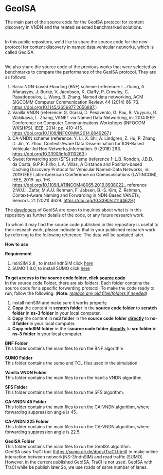 # GeoISA
The main part of the source code for the GeoISA protocol for content discovery in VNDN and the related selected benchmarked solutions.

<br /> In this public repository, we'd like to share the source code for the new protocol for content discovery in named data vehicular networks, which is called GeoISA.

<br /> We also share the source code of the previous works that were selected as benchmarks to compare the performance of the GeoISA protocol. They are  as follows:

1. Basic NDN-based Flooding (BNF) scheme 
  (reference: L. Zhang, A. Afanasyev, J. Burke, V. Jacobson, K. Claffy, P. Crowley, C. Papadopoulos, L. Wang, B. Zhang, Named data networking, ACM SIGCOMM    Computer Communication Review. 44 (2014) 66–73. https://doi.org/10.1145/2656877.2656887.)
2. Vanilla VNDN 
  (reference: G. Grassi, D. Pesavento, G. Pau, R. Vuyyuru, R. Wakikawa, L. Zhang, VANET via Named Data Networking, in: 2014 IEEE Conference on Computer        Communications Workshops (INFOCOM WKSHPS), IEEE, 2014: pp. 410–415. https://doi.org/10.1109/INFCOMW.2014.6849267.)
3. CA-VNDN scheme 
  (reference: Y. Li, X. Shi, A. Lindgren, Z. Hu, P. Zhang, D. Jin, Y. Zhou, Context-Aware Data Dissemination for ICN-Based Vehicular Ad Hoc                    Networks,Information. 9 (2018) 263. https://doi.org/10.3390/info9110263.)
4. Sweet forwarding spot (SFS) scheme 
  (reference 1: 
   L.B. Rondon, J.B.D. da Costa, G.P.R. Filho, L.A. Villas, A Distance and Position-based Caching Discovery Protocol for Vehicular Named-Data Networks, in:    2019 IEEE Latin-American Conference on Communications (LATINCOM), IEEE, 2019: pp. 1–6. https://doi.org/10.1109/LATINCOM48065.2019.8938022.,
   reference 2:W.U.I. Zafar, M.A.U. Rehman, F. Jabeen, B.-S. Kim, Z. Rehman, Context-Aware Naming and  Forwarding in NDN-Based VANETs, Sensors. 21 (2021)      4629. https://doi.org/10.3390/s21144629.)
   
The <a href="mailto:p92824@siswa.ukm.edu.my">developers</a> of GeoISA are open to inquiries about what is in this repository as further details of the code, or any future research work.

To whom it may find the source code published in this repository is useful to their reseach work, please indicate to that in your published research work by referring to the following reference:
The data will be updated later.


<b>How to use</b>

<b>Requirement</b>
1. ndnSIM 2.8 , to install ndnSIM click <a href="https://ndnsim.net/2.8/getting-started.html">here</a>
2. SUMO 1.8.0, to install SUMO click <a href="https://sumo.dlr.de/docs/Downloads.php">here</a>

<b> To get access to the source code folder, click <a href="https://drive.google.com/drive/folders/1dr6qWBoaU3-99eqwSErud6pmVP06UPze?usp=sharing">source code</a> </b> 
<br /> In the source code Folder, there are six folders. Each folder contains the source code for a specific forwarding protocol. To make the code ready to run, follow the following: (<b>Note: </b><u><i>replace any old files/folders if needed</i></u>)
 1. Install ndnSIM and make sure it works properly.
 2. <b>Copy</b> the content in <b>scratch folder</b> in the <b>source code folder</b> to <b>scratch folder</b> in <b>ns-3 folder</b> in your local computer.
 3. <b>Copy</b> the content in <b>ns3 folder</b> in the <b>source code folder</b> <b><u>directly</u></b> to <b>ns-3 folder</b> in your local computer.
 4. <b>Copy</b> <b>ndnSIM folder</b> in the s<b>source code folder</b> <b><u>directly</u></b> to <b>src folder</b>  in <b>ns-3 folder</b> in your local computer</b>.
  
<b>BNF Folder</b> 
<br /> This folder contains the main files to run the BNF algorithm.

<b>SUMO Folder</b> 
<br /> This folder contains the sumo and TCL files used in the simulation.

<b>Vanilla VNDN Folder</b> 
<br /> This folder contains the main files to run the Vanilla VNDN algorithm.
  
<b>SFS Folder</b> 
<br /> This folder contains the main files to run the SFS algorithm.

<b>CA-VNDN 45 Folder</b>
<br /> This folder contains the main files to run the CA-VNDN algorithm, where forwarding suppression angle is 45.
 
<b>CA-VNDN 225 Folder</b>
<br /> This folder contains the main files to run the CA-VNDN algorithm, where forwarding suppression angle is 22.5.

<b>GeoISA Folder</b> 
<br /> This folder contains the main files to run the GeoISA algorithm. 
<br /> GeoISA uses TraCI tool (https://sumo.dlr.de/docs/TraCI.html) to make online interaction between network(NS-3/ndnSIM) and road traffic (SUMO). However, in the current published GeoISA, TraCI is not used. GeoISA with TraCI while be publish later.So, we use roads of same number of lanes.
